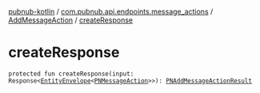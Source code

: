 [pubnub-kotlin](../../index.md) / [com.pubnub.api.endpoints.message_actions](../index.md) / [AddMessageAction](index.md) / [createResponse](./create-response.md)

# createResponse

`protected fun createResponse(input: Response<`[`EntityEnvelope`](../../com.pubnub.api.models.server.objects_api/-entity-envelope/index.md)`<`[`PNMessageAction`](../../com.pubnub.api.models.consumer.message_actions/-p-n-message-action/index.md)`>>): `[`PNAddMessageActionResult`](../../com.pubnub.api.models.consumer.message_actions/-p-n-add-message-action-result.md)